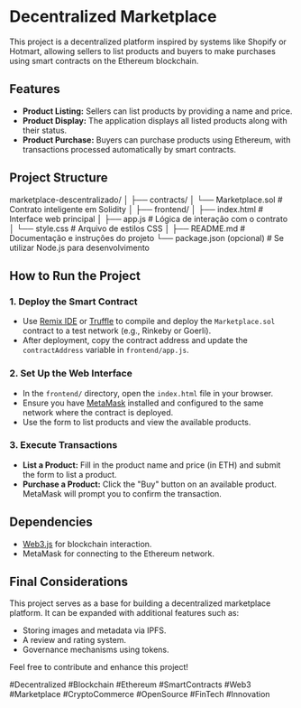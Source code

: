 # Decentralized Marketplace

This project is a decentralized platform inspired by systems like Shopify or Hotmart, allowing sellers to list products and buyers to make purchases using smart contracts on the Ethereum blockchain.

## Features

- **Product Listing:** Sellers can list products by providing a name and price.
- **Product Display:** The application displays all listed products along with their status.
- **Product Purchase:** Buyers can purchase products using Ethereum, with transactions processed automatically by smart contracts.

## Project Structure
marketplace-descentralizado/
│
├── contracts/
│   └── Marketplace.sol        # Contrato inteligente em Solidity
│
├── frontend/
│   ├── index.html             # Interface web principal
│   ├── app.js                 # Lógica de interação com o contrato
│   └── style.css              # Arquivo de estilos CSS
│
├── README.md                  # Documentação e instruções do projeto
└── package.json (opcional)    # Se utilizar Node.js para desenvolvimento


## How to Run the Project

### 1. Deploy the Smart Contract

- Use [Remix IDE](https://remix.ethereum.org/) or [Truffle](https://www.trufflesuite.com/) to compile and deploy the `Marketplace.sol` contract to a test network (e.g., Rinkeby or Goerli).
- After deployment, copy the contract address and update the `contractAddress` variable in `frontend/app.js`.

### 2. Set Up the Web Interface

- In the `frontend/` directory, open the `index.html` file in your browser.
- Ensure you have [MetaMask](https://metamask.io/) installed and configured to the same network where the contract is deployed.
- Use the form to list products and view the available products.

### 3. Execute Transactions

- **List a Product:** Fill in the product name and price (in ETH) and submit the form to list a product.
- **Purchase a Product:** Click the "Buy" button on an available product. MetaMask will prompt you to confirm the transaction.

## Dependencies

- [Web3.js](https://web3js.readthedocs.io/) for blockchain interaction.
- MetaMask for connecting to the Ethereum network.

## Final Considerations

This project serves as a base for building a decentralized marketplace platform. It can be expanded with additional features such as:
- Storing images and metadata via IPFS.
- A review and rating system.
- Governance mechanisms using tokens.

Feel free to contribute and enhance this project!

#Decentralized
#Blockchain
#Ethereum
#SmartContracts
#Web3
#Marketplace
#CryptoCommerce
#OpenSource
#FinTech
#Innovation
